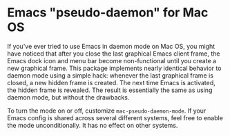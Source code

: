 # Emacs "pseudo-daemon" for Mac OS

If you've ever tried to use Emacs in daemon mode on Mac OS, you might
have noticed that after you close the last graphical Emacs client
frame, the Emacs dock icon and menu bar become non-functional until
you create a new graphical frame. This package implements nearly
identical behavior to daemon mode using a simple hack: whenever the
last graphical frame is closed, a new hidden frame is created. The
next time Emacs is activated, the hidden frame is revealed. The result
is essentially the same as using daemon mode, but without the
drawbacks.

To turn the mode on or off, customize `mac-pseudo-daemon-mode`. If
your Emacs config is shared across several different systems, feel
free to enable the mode unconditionally. It has no effect on other
systems.
